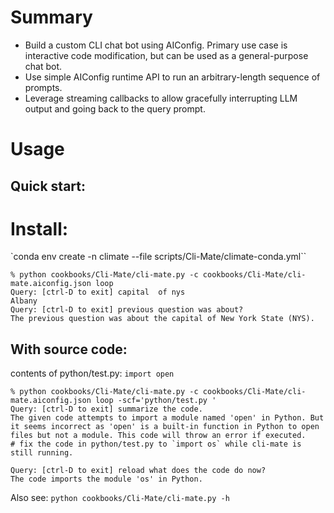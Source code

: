 # Summary

- Build a custom CLI chat bot using AIConfig. Primary use case is interactive code modification, but can be used as a general-purpose chat bot.
- Use simple AIConfig runtime API to run an arbitrary-length sequence of prompts.
- Leverage streaming callbacks to allow gracefully interrupting LLM output and going back to the query prompt.

# Usage

## Quick start:

# Install: 
`conda env create -n climate --file scripts/Cli-Mate/climate-conda.yml``

```
% python cookbooks/Cli-Mate/cli-mate.py -c cookbooks/Cli-Mate/cli-mate.aiconfig.json loop
Query: [ctrl-D to exit] capital  of nys
Albany
Query: [ctrl-D to exit] previous question was about?
The previous question was about the capital of New York State (NYS).
```

## With source code:

contents of python/test.py: `import open`

```
% python cookbooks/Cli-Mate/cli-mate.py -c cookbooks/Cli-Mate/cli-mate.aiconfig.json loop -scf='python/test.py '
Query: [ctrl-D to exit] summarize the code.
The given code attempts to import a module named 'open' in Python. But it seems incorrect as 'open' is a built-in function in Python to open files but not a module. This code will throw an error if executed.
# fix the code in python/test.py to `import os` while cli-mate is still running.

Query: [ctrl-D to exit] reload what does the code do now?
The code imports the module 'os' in Python.
```

Also see: `python cookbooks/Cli-Mate/cli-mate.py -h`
